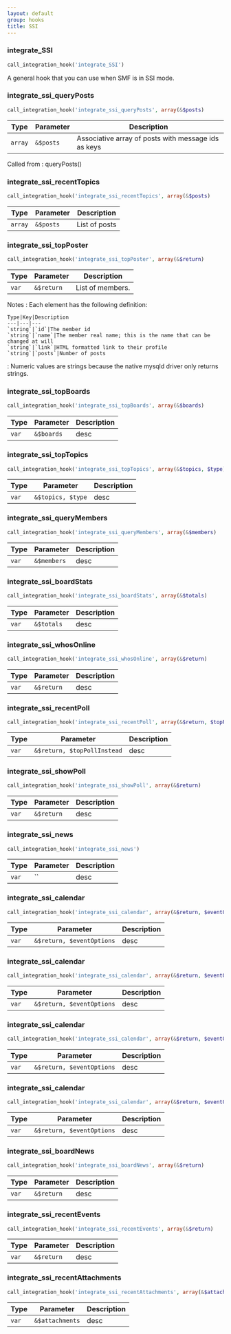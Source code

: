 ```yaml
---
layout: default
group: hooks
title: SSI
---
```


### integrate_SSI

```php
call_integration_hook('integrate_SSI')
```
A general hook that you can use when SMF is in SSI mode.

### integrate_ssi_queryPosts

```php
call_integration_hook('integrate_ssi_queryPosts', array(&$posts)
```
Type|Parameter|Description
---|---|---
`array`|`&$posts`|Associative array of posts with message ids as keys

Called from
: queryPosts()

### integrate_ssi_recentTopics

```php
call_integration_hook('integrate_ssi_recentTopics', array(&$posts)
```
Type|Parameter|Description
---|---|---
`array`|`&$posts`|List of posts

### integrate_ssi_topPoster

```php
call_integration_hook('integrate_ssi_topPoster', array(&$return)
```
Type|Parameter|Description
---|---|---
`var`|`&$return`|List of members.

Notes
: Each element has the following definition:

    Type|Key|Description
    ---|---|---
    `string`|`id`|The member id
    `string`|`name`|The member real name; this is the name that can be changed at will
    `string`|`link`|HTML formatted link to their profile
    `string`|`posts`|Number of posts
: Numeric values are strings because the native mysqld driver only returns strings.
### integrate_ssi_topBoards

```php
call_integration_hook('integrate_ssi_topBoards', array(&$boards)
```
Type|Parameter|Description
---|---|---
`var`|`&$boards`|desc

### integrate_ssi_topTopics

```php
call_integration_hook('integrate_ssi_topTopics', array(&$topics, $type)
```
Type|Parameter|Description
---|---|---
`var`|`&$topics, $type`|desc

### integrate_ssi_queryMembers

```php
call_integration_hook('integrate_ssi_queryMembers', array(&$members)
```
Type|Parameter|Description
---|---|---
`var`|`&$members`|desc

### integrate_ssi_boardStats

```php
call_integration_hook('integrate_ssi_boardStats', array(&$totals)
```
Type|Parameter|Description
---|---|---
`var`|`&$totals`|desc

### integrate_ssi_whosOnline

```php
call_integration_hook('integrate_ssi_whosOnline', array(&$return)
```
Type|Parameter|Description
---|---|---
`var`|`&$return`|desc

### integrate_ssi_recentPoll

```php
call_integration_hook('integrate_ssi_recentPoll', array(&$return, $topPollInstead)
```
Type|Parameter|Description
---|---|---
`var`|`&$return, $topPollInstead`|desc

### integrate_ssi_showPoll

```php
call_integration_hook('integrate_ssi_showPoll', array(&$return)
```
Type|Parameter|Description
---|---|---
`var`|`&$return`|desc

### integrate_ssi_news

```php
call_integration_hook('integrate_ssi_news')
```
Type|Parameter|Description
---|---|---
`var`|``|desc

### integrate_ssi_calendar

```php
call_integration_hook('integrate_ssi_calendar', array(&$return, $eventOptions)
```
Type|Parameter|Description
---|---|---
`var`|`&$return, $eventOptions`|desc

### integrate_ssi_calendar

```php
call_integration_hook('integrate_ssi_calendar', array(&$return, $eventOptions)
```
Type|Parameter|Description
---|---|---
`var`|`&$return, $eventOptions`|desc

### integrate_ssi_calendar

```php
call_integration_hook('integrate_ssi_calendar', array(&$return, $eventOptions)
```
Type|Parameter|Description
---|---|---
`var`|`&$return, $eventOptions`|desc

### integrate_ssi_calendar

```php
call_integration_hook('integrate_ssi_calendar', array(&$return, $eventOptions)
```
Type|Parameter|Description
---|---|---
`var`|`&$return, $eventOptions`|desc

### integrate_ssi_boardNews

```php
call_integration_hook('integrate_ssi_boardNews', array(&$return)
```
Type|Parameter|Description
---|---|---
`var`|`&$return`|desc

### integrate_ssi_recentEvents

```php
call_integration_hook('integrate_ssi_recentEvents', array(&$return)
```
Type|Parameter|Description
---|---|---
`var`|`&$return`|desc

### integrate_ssi_recentAttachments

```php
call_integration_hook('integrate_ssi_recentAttachments', array(&$attachments)
```
Type|Parameter|Description
---|---|---
`var`|`&$attachments`|desc
